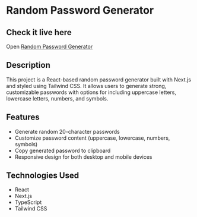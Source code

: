 # Random Password Generator

## Check it live here

Open [Random Password Generator](https://passgen.takais.lt/)

## Description

This project is a React-based random password generator built with Next.js and styled using Tailwind CSS. It allows users to generate strong, customizable passwords with options for including uppercase letters, lowercase letters, numbers, and symbols.

## Features

- Generate random 20-character passwords
- Customize password content (uppercase, lowercase, numbers, symbols)
- Copy generated password to clipboard
- Responsive design for both desktop and mobile devices

## Technologies Used

- React
- Next.js
- TypeScript
- Tailwind CSS

